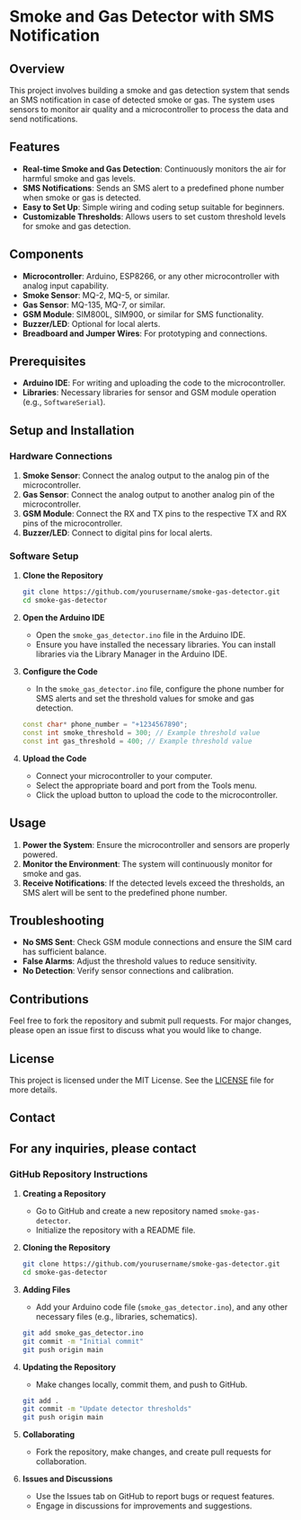 # Smoke and Gas Detector with SMS Notification

## Overview

This project involves building a smoke and gas detection system that sends an SMS notification in case of detected smoke or gas. The system uses sensors to monitor air quality and a microcontroller to process the data and send notifications.

## Features

- **Real-time Smoke and Gas Detection**: Continuously monitors the air for harmful smoke and gas levels.
- **SMS Notifications**: Sends an SMS alert to a predefined phone number when smoke or gas is detected.
- **Easy to Set Up**: Simple wiring and coding setup suitable for beginners.
- **Customizable Thresholds**: Allows users to set custom threshold levels for smoke and gas detection.

## Components

- **Microcontroller**: Arduino, ESP8266, or any other microcontroller with analog input capability.
- **Smoke Sensor**: MQ-2, MQ-5, or similar.
- **Gas Sensor**: MQ-135, MQ-7, or similar.
- **GSM Module**: SIM800L, SIM900, or similar for SMS functionality.
- **Buzzer/LED**: Optional for local alerts.
- **Breadboard and Jumper Wires**: For prototyping and connections.

## Prerequisites

- **Arduino IDE**: For writing and uploading the code to the microcontroller.
- **Libraries**: Necessary libraries for sensor and GSM module operation (e.g., `SoftwareSerial`).

## Setup and Installation

### Hardware Connections

1. **Smoke Sensor**: Connect the analog output to the analog pin of the microcontroller.
2. **Gas Sensor**: Connect the analog output to another analog pin of the microcontroller.
3. **GSM Module**: Connect the RX and TX pins to the respective TX and RX pins of the microcontroller.
4. **Buzzer/LED**: Connect to digital pins for local alerts.

### Software Setup

1. **Clone the Repository**

   ```bash
   git clone https://github.com/yourusername/smoke-gas-detector.git
   cd smoke-gas-detector
   ```

2. **Open the Arduino IDE**
   
   - Open the `smoke_gas_detector.ino` file in the Arduino IDE.
   - Ensure you have installed the necessary libraries. You can install libraries via the Library Manager in the Arduino IDE.

3. **Configure the Code**
   
   - In the `smoke_gas_detector.ino` file, configure the phone number for SMS alerts and set the threshold values for smoke and gas detection.
   
   ```cpp
   const char* phone_number = "+1234567890";
   const int smoke_threshold = 300; // Example threshold value
   const int gas_threshold = 400; // Example threshold value
   ```

4. **Upload the Code**

   - Connect your microcontroller to your computer.
   - Select the appropriate board and port from the Tools menu.
   - Click the upload button to upload the code to the microcontroller.

## Usage

1. **Power the System**: Ensure the microcontroller and sensors are properly powered.
2. **Monitor the Environment**: The system will continuously monitor for smoke and gas.
3. **Receive Notifications**: If the detected levels exceed the thresholds, an SMS alert will be sent to the predefined phone number.

## Troubleshooting

- **No SMS Sent**: Check GSM module connections and ensure the SIM card has sufficient balance.
- **False Alarms**: Adjust the threshold values to reduce sensitivity.
- **No Detection**: Verify sensor connections and calibration.

## Contributions

Feel free to fork the repository and submit pull requests. For major changes, please open an issue first to discuss what you would like to change.

## License

This project is licensed under the MIT License. See the [LICENSE](LICENSE) file for more details.

## Contact

For any inquiries, please contact 
---

### GitHub Repository Instructions

1. **Creating a Repository**

   - Go to GitHub and create a new repository named `smoke-gas-detector`.
   - Initialize the repository with a README file.

2. **Cloning the Repository**

   ```bash
   git clone https://github.com/yourusername/smoke-gas-detector.git
   cd smoke-gas-detector
   ```

3. **Adding Files**

   - Add your Arduino code file (`smoke_gas_detector.ino`), and any other necessary files (e.g., libraries, schematics).
   
   ```bash
   git add smoke_gas_detector.ino
   git commit -m "Initial commit"
   git push origin main
   ```

4. **Updating the Repository**

   - Make changes locally, commit them, and push to GitHub.
   
   ```bash
   git add .
   git commit -m "Update detector thresholds"
   git push origin main
   ```

5. **Collaborating**

   - Fork the repository, make changes, and create pull requests for collaboration.

6. **Issues and Discussions**

   - Use the Issues tab on GitHub to report bugs or request features.
   - Engage in discussions for improvements and suggestions.
